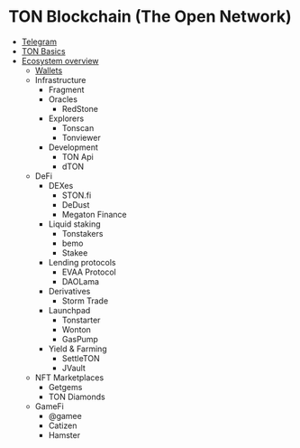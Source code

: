 # TON Blockchain (The Open Network)

* [Telegram](./telegram.md) 
* [TON Basics](./basics.md)
* [Ecosystem overview](./ecosystem.md)
  - [Wallets](./wallets.md)
  - Infrastructure
    * Fragment
    * Oracles
      - RedStone
    * Explorers
      - Tonscan
      - Tonviewer
    * Development
      - TON Api
      - dTON
  - DeFi
    * DEXes
      - STON.fi
      - DeDust
      - Megaton Finance
    * Liquid staking
      - Tonstakers
      - bemo
      - Stakee
    * Lending protocols
      - EVAA Protocol
      - DAOLama
    * Derivatives
      - Storm Trade
    * Launchpad
      - Tonstarter
      - Wonton
      - GasPump
    * Yield & Farming
      - SettleTON
      - JVault
   - NFT Marketplaces
     * Getgems
     * TON Diamonds
   - GameFi
     * @gamee
     * Catizen
     * Hamster
   
